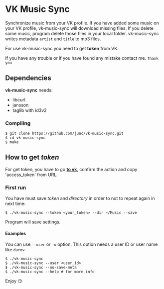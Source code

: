 
VK Music Sync
=============

Synchronize music from your VK profile.
If you have added some music on your VK profile, vk-music-sync will download missing files. If you delete some music, program delete those files in your local folder.
vk-music-sync writes metadata `artist` and `title` to mp3 files.

For use vk-music-sync you need to get **token** from VK.

If you have any trouble or if you have found any mistake contact me. `Thank you`

## Dependencies
**vk-music-sync** needs:
- libcurl
- jansson
- taglib with id3v2

### Compiling
    $ git clone https://github.com/junc/vk-music-sync.git
    $ cd vk-music-sync
    $ make

## How to get *token*
For get token, you have to go **[to vk](https://oauth.vk.com/authorize?client_id=4509223&scope=audio&redirect_uri=http:%2F%2Foauth.vk.com%2Fblank.html&display=wap&response_type=token)**, confirm the action and copy 'access_token' from URL.

### First run
You have must save *token* and *directory* in order to not to repeat again in next time:

    $ ./vk-music-sync --token <your_token> --dir ~/Music --save

Program will save settings.

#### Examples
You can use `--user` or `-u` option. This option needs a user ID or user name like `durov`.

    $ ./vk-music-sync
    $ ./vk-music-sync --user <user_id>
    $ ./vk-music-sync --no-save-meta
    $ ./vk-music-sync --help # for more info

Enjoy :smirk:
